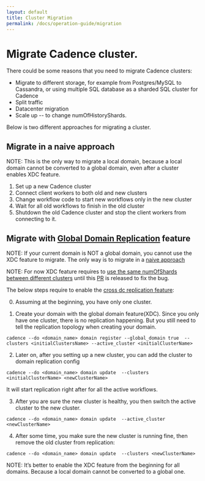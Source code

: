 ```yaml
---
layout: default
title: Cluster Migration
permalink: /docs/operation-guide/migration
---
```

# Migrate Cadence cluster.
There could be some reasons that you need to migrate Cadence clusters:
* Migrate to different storage, for example from Postgres/MySQL to Cassandra, or using multiple SQL database as a sharded SQL cluster for Cadence
* Split traffic
* Datacenter migration
* Scale up -- to change numOfHistoryShards.

Below is two different approaches for migrating a cluster.

## Migrate in a naive approach
NOTE: This is the only way to migrate a local domain, because a local domain cannot be converted to a global domain, even after a cluster enables XDC feature.

1. Set up a new Cadence cluster
2. Connect client workers to both old and new clusters
3. Change workflow code to start new workflows only in the new cluster
4. Wait for all old workflows to finish in the old cluster
5. Shutdown the old Cadence cluster and stop the client workers from connecting to it.

## Migrate with [Global Domain Replication](/docs/concepts/cross-dc-replication/) feature
NOTE: If your current domain is NOT a global domain, you cannot use the XDC feature to migrate. The only way is to migrate in a [naive approach](/docs/operation-guide/maintain/#migrate-cadence-cluster)

NOTE: For now XDC feature requires to [use the same numOfShards between different clusters](https://github.com/uber/cadence/issues/4179) until this [PR](https://github.com/uber/cadence/pull/4239) is released to fix the bug.

The below steps require to enable the [cross dc replication feature](/docs/concepts/cross-dc-replication/#running-in-production):

0. Assuming at the beginning, you have only one cluster.

1. Create your domain with the global domain feature(XDC). Since you only have one cluster, there is no replication happening. But you still need to tell the replication topology when creating your domain.

`cadence --do <domain_name> domain register --global_domain true  --clusters <initialClustersName> --active_cluster <initialClusterName>`

2. Later on, after you setting up a new cluster, you can add the cluster to domain replication config

`cadence --do <domain_name> domain update  --clusters <initialClusterName> <newClusterName>`

It will start replication right after for all the active workflows.

3. After you are sure the new cluster is healthy, you then switch the active cluster to the new cluster.

`cadence --do <domain_name> domain update  --active_cluster <newClusterName>`

4. After some time, you make sure the new cluster is running fine, then remove the old cluster from replication:

`cadence --do <domain_name> domain update  --clusters <newClusterName>`

NOTE: It’s better to enable the XDC feature from the beginning for all domains. Because a local domain cannot be converted to a global one.
